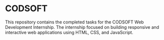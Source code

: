 # CODSOFT
This repository contains the completed tasks for the CODSOFT Web Development Internship. The internship focused on building responsive and interactive web applications using HTML, CSS, and JavaScript.
